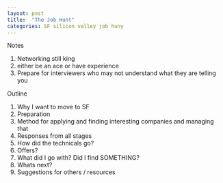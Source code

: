 ```yaml
---
layout: post
title:  "The Job Hunt"
categories: SF silicon valley job huny
---
```


Notes
1) Networking still king
2) either be an ace or have experience
3) Prepare for interviewers who may not understand what they are telling you

Outline
1) Why I want to move to SF
2) Preparation
3) Method for applying and finding interesting companies and managing that
4) Responses from all stages
5) How did the technicals go?
6) Offers?
7) What did I go with? Did I find SOMETHING?
8) Whats next?
9) Suggestions for others / resources
